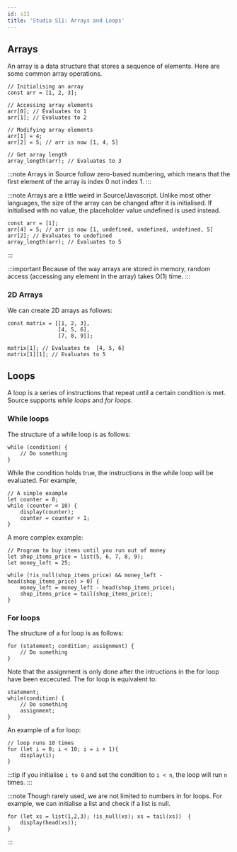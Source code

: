 ```yaml
---
id: s11
title: 'Studio S11: Arrays and Loops'
---
```


## Arrays
An array is a data structure that stores a sequence of elements. Here are some common array operations.

```
// Initialising an array
const arr = [1, 2, 3];

// Accessing array elements
arr[0]; // Evaluates to 1
arr[1]; // Evaluates to 2

// Modifying array elements
arr[1] = 4;
arr[2] = 5; // arr is now [1, 4, 5]

// Get array length
array_length(arr); // Evaluates to 3
```

:::note
Arrays in Source follow zero-based numbering, which means that the first element of the array is index 0 not index 1.
:::

:::note
Arrays are a little weird in Source/Javascript. Unlike most other languages, the size of the array can be changed after it is initialised. If initialised with no value, the placeholder value undefined is used instead. 

```
const arr = [1];
arr[4] = 5; // arr is now [1, undefined, undefined, undefined, 5]
arr[2]; // Evaluates to undefined
array_length(arr); // Evaluates to 5
```
:::

:::important
Because of the way arrays are stored in memory, random access (accessing any element in the array) takes O(1) time.
:::

### 2D Arrays
We can create 2D arrays as follows:

```
const matrix = [[1, 2, 3],
                [4, 5, 6],
                [7, 8, 9]];

matrix[1]; // Evaluates to  [4, 5, 6]
matrix[1][1]; // Evaluates to 5
```

## Loops
A loop is a series of instructions that repeat until a certain condition is met. Source supports *while loops* and *for loops*.

### While loops
The structure of a while loop is as follows:

```
while (condition) {
    // Do something
}
```

While the condition holds true, the instructions in the while loop will be evaluated. For example,

```
// A simple example
let counter = 0;
while (counter < 10) {
    display(counter);
    counter = counter + 1;
}
```

A more complex example:
```
// Program to buy items until you run out of money
let shop_items_price = list(5, 6, 7, 8, 9);
let money_left = 25;

while (!is_null(shop_items_price) && money_left - head(shop_items_price) > 0) {
    money_left = money_left - head(shop_items_price);
    shop_items_price = tail(shop_items_price);
}
```

### For loops
The structure of a for loop is as follows:
```
for (statement; condition; assignment) {
    // Do something
}
```

Note that the assignment is only done after the intructions in the for loop have been excecuted. The for loop is equivalent to:
```
statement;
while(condition) {
    // Do something
    assignment;
}
```

An example of a for loop:
```
// loop runs 10 times
for (let i = 0; i < 10; i = i + 1){
    display(i);
}
```

:::tip
if you initialise `i to 0` and set the condition to `i < n`, the loop will run `n` times.
:::

:::note
Though rarely used, we are not limited to numbers in for loops. For example, we can initialise a list and check if a list is null.

```
for (let xs = list(1,2,3); !is_null(xs); xs = tail(xs))  {
    display(head(xs));
}
```
:::